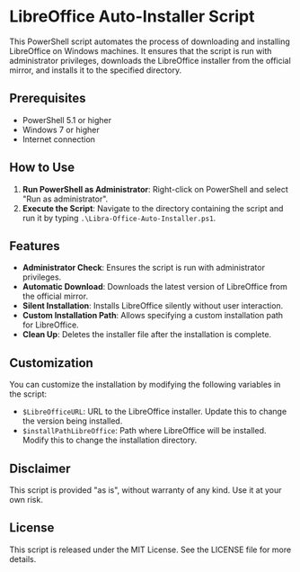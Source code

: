 # LibreOffice Auto-Installer Script

This PowerShell script automates the process of downloading and installing LibreOffice on Windows machines. It ensures that the script is run with administrator privileges, downloads the LibreOffice installer from the official mirror, and installs it to the specified directory.

## Prerequisites

- PowerShell 5.1 or higher
- Windows 7 or higher
- Internet connection

## How to Use

1. **Run PowerShell as Administrator**: Right-click on PowerShell and select "Run as administrator".
2. **Execute the Script**: Navigate to the directory containing the script and run it by typing `.\Libra-Office-Auto-Installer.ps1`.

## Features

- **Administrator Check**: Ensures the script is run with administrator privileges.
- **Automatic Download**: Downloads the latest version of LibreOffice from the official mirror.
- **Silent Installation**: Installs LibreOffice silently without user interaction.
- **Custom Installation Path**: Allows specifying a custom installation path for LibreOffice.
- **Clean Up**: Deletes the installer file after the installation is complete.

## Customization

You can customize the installation by modifying the following variables in the script:

- `$LibreOfficeURL`: URL to the LibreOffice installer. Update this to change the version being installed.
- `$installPathLibreOffice`: Path where LibreOffice will be installed. Modify this to change the installation directory.

## Disclaimer

This script is provided "as is", without warranty of any kind. Use it at your own risk.

## License

This script is released under the MIT License. See the LICENSE file for more details.